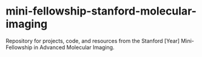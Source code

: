 # mini-fellowship-stanford-molecular-imaging
Repository for projects, code, and resources from the Stanford [Year] Mini-Fellowship in Advanced Molecular Imaging.
